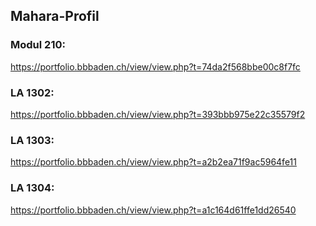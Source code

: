 ## Mahara-Profil

### Modul 210:
https://portfolio.bbbaden.ch/view/view.php?t=74da2f568bbe00c8f7fc
### LA 1302:
https://portfolio.bbbaden.ch/view/view.php?t=393bbb975e22c35579f2
### LA 1303:
https://portfolio.bbbaden.ch/view/view.php?t=a2b2ea71f9ac5964fe11
### LA 1304:
https://portfolio.bbbaden.ch/view/view.php?t=a1c164d61ffe1dd26540
